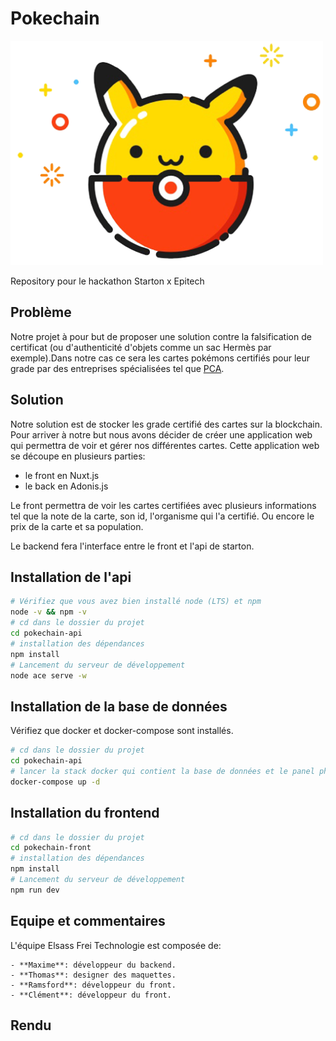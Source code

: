 # Pokechain

![](./logo.png)

Repository pour le hackathon Starton x Epitech

## Problème
Notre projet à pour but de proposer une solution contre la falsification de certificat (ou d'authenticité d'objets comme un sac Hermès par exemple).Dans notre cas ce sera les cartes pokémons certifiés pour leur grade par des entreprises spécialisées tel que [PCA](https://pcagrade.com).

## Solution
Notre solution est de stocker les grade certifié des cartes sur la blockchain. Pour arriver à notre but nous avons décider de créer une application web qui permettra de voir et gérer nos différentes cartes. Cette application web se découpe en plusieurs parties:

- le front en Nuxt.js
- le back en Adonis.js

Le front permettra de voir les cartes certifiées avec plusieurs informations tel que la note de la carte, son id, l'organisme qui l'a certifié.
Ou encore le prix de la carte et sa population.

Le backend fera l'interface entre le front et l'api de starton.

## Installation de l'api

 ```bash
 # Vérifiez que vous avez bien installé node (LTS) et npm
 node -v && npm -v
 # cd dans le dossier du projet
 cd pokechain-api
 # installation des dépendances
 npm install
 # Lancement du serveur de développement
 node ace serve -w
 ```

 ## Installation de la base de données

 Vérifiez que docker et docker-compose sont installés.

 ```bash
 # cd dans le dossier du projet
 cd pokechain-api
 # lancer la stack docker qui contient la base de données et le panel phpmyadmin
 docker-compose up -d
 ```

 ## Installation du frontend

 ```bash
 # cd dans le dossier du projet
 cd pokechain-front
 # installation des dépendances
 npm install
 # Lancement du serveur de développement
 npm run dev
 ```

## Equipe et commentaires

L'équipe Elsass Frei Technologie est composée de:

    - **Maxime**: développeur du backend.
    - **Thomas**: designer des maquettes.
    - **Ramsford**: développeur du front.
    - **Clément**: développeur du front.

## Rendu


